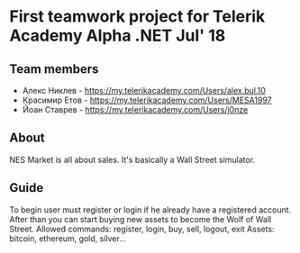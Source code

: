 # First teamwork project for Telerik Academy Alpha .NET Jul' 18

## Team members
- Алекс Никлев - https://my.telerikacademy.com/Users/alex.bul.10
- Красимир Етов - https://my.telerikacademy.com/Users/MESA1997
- Йоан Ставрев - https://my.telerikacademy.com/Users/j0nze

## About
NES Market is all about sales. It's basically a Wall Street simulator.

## Guide
To begin user must register or login if he already have a registered account.
After than you can start buying new assets to become the Wolf of Wall Street.
Allowed commands: register, login, buy, sell, logout, exit
Assets: bitcoin, ethereum, gold, silver...